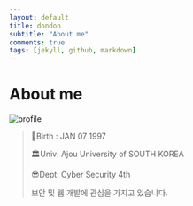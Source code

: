 ```yaml
---
layout: default
title: dondon
subtitle: "About me"
comments: true
tags: [jekyll, github, markdown]
---
```


# About me
![profile](https://github.com/dondon17/dondon17.github.io/blob/master/image/profileimg1.jpg?raw=true)

> 🎂Birth : JAN 07 1997
> 
> 🏛Univ: Ajou University of SOUTH KOREA
> 
> 😎Dept: Cyber Security 4th
> 
> 보안 및 웹 개발에 관심을 가지고 있습니다.

